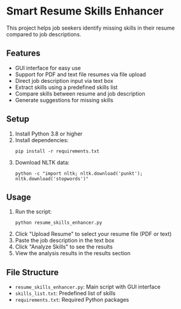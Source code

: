 # Smart Resume Skills Enhancer

This project helps job seekers identify missing skills in their resume compared to job descriptions.

## Features
- GUI interface for easy use
- Support for PDF and text file resumes via file upload
- Direct job description input via text box
- Extract skills using a predefined skills list
- Compare skills between resume and job description
- Generate suggestions for missing skills

## Setup
1. Install Python 3.8 or higher
2. Install dependencies:
   ```
   pip install -r requirements.txt
   ```
3. Download NLTK data:
   ```
   python -c "import nltk; nltk.download('punkt'); nltk.download('stopwords')"
   ```

## Usage
1. Run the script:
   ```
   python resume_skills_enhancer.py
   ```
2. Click "Upload Resume" to select your resume file (PDF or text)
3. Paste the job description in the text box
4. Click "Analyze Skills" to see the results
5. View the analysis results in the results section

## File Structure
- `resume_skills_enhancer.py`: Main script with GUI interface
- `skills_list.txt`: Predefined list of skills
- `requirements.txt`: Required Python packages 